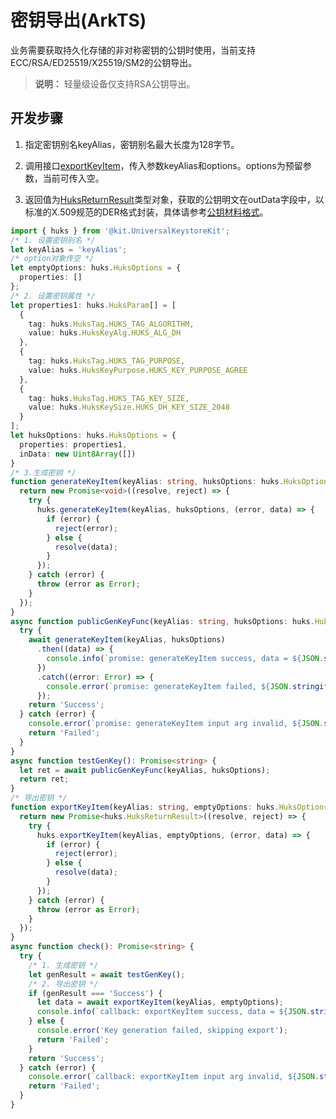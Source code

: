 # 密钥导出(ArkTS)

业务需要获取持久化存储的非对称密钥的公钥时使用，当前支持ECC/RSA/ED25519/X25519/SM2的公钥导出。
>**说明：**
> 轻量级设备仅支持RSA公钥导出。

## 开发步骤

1. 指定密钥别名keyAlias，密钥别名最大长度为128字节。

2. 调用接口[exportKeyItem](../../reference/apis-universal-keystore-kit/js-apis-huks.md#huksexportkeyitem9)，传入参数keyAlias和options。options为预留参数，当前可传入空。

3. 返回值为[HuksReturnResult](../../reference/apis-universal-keystore-kit/js-apis-huks.md#huksreturnresult9)类型对象，获取的公钥明文在outData字段中，以标准的X.509规范的DER格式封装，具体请参考[公钥材料格式](huks-concepts.md#公钥材料格式)。

```ts
import { huks } from '@kit.UniversalKeystoreKit';
/* 1. 设置密钥别名 */
let keyAlias = 'keyAlias';
/* option对象传空 */
let emptyOptions: huks.HuksOptions = {
  properties: []
};
/* 2. 设置密钥属性 */
let properties1: huks.HuksParam[] = [
  {
    tag: huks.HuksTag.HUKS_TAG_ALGORITHM,
    value: huks.HuksKeyAlg.HUKS_ALG_DH
  },
  {
    tag: huks.HuksTag.HUKS_TAG_PURPOSE,
    value: huks.HuksKeyPurpose.HUKS_KEY_PURPOSE_AGREE
  },
  {
    tag: huks.HuksTag.HUKS_TAG_KEY_SIZE,
    value: huks.HuksKeySize.HUKS_DH_KEY_SIZE_2048
  }
];
let huksOptions: huks.HuksOptions = {
  properties: properties1,
  inData: new Uint8Array([])
}
/* 3.生成密钥 */
function generateKeyItem(keyAlias: string, huksOptions: huks.HuksOptions) {
  return new Promise<void>((resolve, reject) => {
    try {
      huks.generateKeyItem(keyAlias, huksOptions, (error, data) => {
        if (error) {
          reject(error);
        } else {
          resolve(data);
        }
      });
    } catch (error) {
      throw (error as Error);
    }
  });
}
async function publicGenKeyFunc(keyAlias: string, huksOptions: huks.HuksOptions): Promise<string> {
  try {
    await generateKeyItem(keyAlias, huksOptions)
      .then((data) => {
        console.info(`promise: generateKeyItem success, data = ${JSON.stringify(data)}`);
      })
      .catch((error: Error) => {
        console.error(`promise: generateKeyItem failed, ${JSON.stringify(error)}`);
      });
    return 'Success';
  } catch (error) {
    console.error(`promise: generateKeyItem input arg invalid, ${JSON.stringify(error)}`);
    return 'Failed';
  }
}
async function testGenKey(): Promise<string> {
  let ret = await publicGenKeyFunc(keyAlias, huksOptions);
  return ret;
}
/* 导出密钥 */
function exportKeyItem(keyAlias: string, emptyOptions: huks.HuksOptions) {
  return new Promise<huks.HuksReturnResult>((resolve, reject) => {
    try {
      huks.exportKeyItem(keyAlias, emptyOptions, (error, data) => {
        if (error) {
          reject(error);
        } else {
          resolve(data);
        }
      });
    } catch (error) {
      throw (error as Error);
    }
  });
}
async function check(): Promise<string> {
  try {
    /* 1. 生成密钥 */
    let genResult = await testGenKey();
    /* 2. 导出密钥 */
    if (genResult === 'Success') {
      let data = await exportKeyItem(keyAlias, emptyOptions);
      console.info(`callback: exportKeyItem success, data = ${JSON.stringify(data)}`);
    } else {
      console.error('Key generation failed, skipping export');
      return 'Failed';
    }
    return 'Success';
  } catch (error) {
    console.error(`callback: exportKeyItem input arg invalid, ${JSON.stringify(error)}`);
    return 'Failed';
  }
}
```
